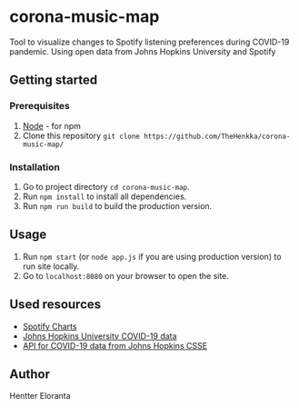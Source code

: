 # corona-music-map

Tool to visualize changes to Spotify listening preferences during COVID-19 pandemic. Using open data from Johns Hopkins University and Spotify

## Getting started

### Prerequisites
  
  1. [Node](https://nodejs.org/) - for npm
  2. Clone this repository `git clone https://github.com/TheHenkka/corona-music-map/`

  ### Installation

  1. Go to project directory `cd corona-music-map`.
  2. Run `npm install` to install all dependencies.
  3. Run `npm run build` to build the production version.

  ## Usage

  1. Run `npm start` (or `node app.js` if you are using production version) to run site locally.
  2. Go to `localhost:8080` on your browser to open the site.
  

  ## Used resources

- [Spotify Charts](https://spotifycharts.com/regional)
- [Johns Hopkins University COVID-19 data](https://github.com/CSSEGISandData/COVID-19)
- [API for COVID-19 data from Johns Hopkins CSSE](https://covid19api.com/)

## Author
Hentter Eloranta
